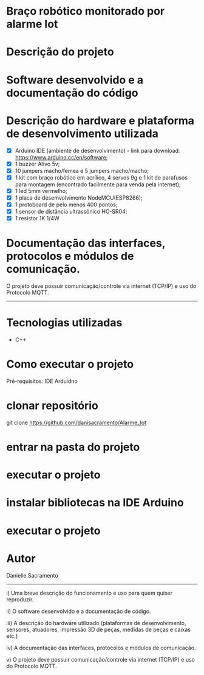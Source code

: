 # Braço robótico monitorado por alarme Iot 

# Descrição do projeto

# Software desenvolvido e a documentação do código

# Descrição do hardware e plataforma de desenvolvimento utilizada 
-[X] Arduino IDE (ambiente de desenvolvimento) - link para download: https://www.arduino.cc/en/software;
-[X] 1 buzzer Ativo 5v;
-[X] 10 jumpers macho/femea e 5 jumpers macho/macho;
-[X] 1 kit com braço robótico em acrílico, 4 servos 9g e 1 kit de parafusos para montagem (encontrado facilmente para venda pela internet);
-[X] 1 led 5mm vermelho;
-[X] 1 placa de desemvolvimento NodeMCU(ESP8266);
-[X] 1 protoboard de pelo menos 400 pontos;
-[X] 1 sensor de distância ultrassônico HC-SR04;
-[X] 1 resistor 1K 1/4W

# Documentação das interfaces, protocolos e módulos de comunicação.

 O projeto deve possuir comunicação/controle via internet (TCP/IP) e uso do Protocolo MQTT.

---------------------------------------------------

# Tecnologias utilizadas
- C++

# Como executar o projeto

Pré-requisitos: IDE Arduidno

# clonar repositório
git clone https://github.com/danisacramento/Alarme_Iot

# entrar na pasta do projeto 

# executar o projeto

# instalar bibliotecas na IDE Arduino


# executar o projeto

# Autor

Danielle Sacramento


-------------
i)         Uma breve descrição do funcionamento e uso para quem quiser reproduzir.

ii)       O software desenvolvido e a documentação de código.

iii)      A descrição do hardware utilizado (plataformas de desenvolvimento, sensores, atuadores, impressão 3D de peças, medidas de peças e caixas etc.)

iv)      A documentação das interfaces, protocolos e módulos de comunicação.

v)       O projeto deve possuir comunicação/controle via internet (TCP/IP) e uso do Protocolo MQTT.
